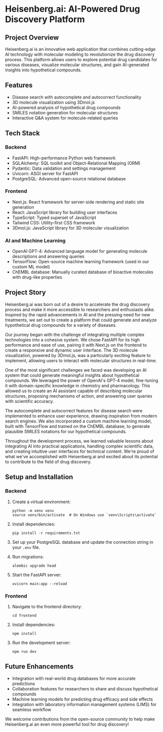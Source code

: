 # Heisenberg.ai: AI-Powered Drug Discovery Platform

## Project Overview

Heisenberg.ai is an innovative web application that combines cutting-edge AI technology with molecular modeling to revolutionize the drug discovery process. This platform allows users to explore potential drug candidates for various diseases, visualize molecular structures, and gain AI-generated insights into hypothetical compounds.

## Features

- Disease search with autocomplete and autocorrect functionality
- 3D molecule visualization using 3Dmol.js
- AI-powered analysis of hypothetical drug compounds
- SMILES notation generation for molecular structures
- Interactive Q&A system for molecule-related queries

## Tech Stack

### Backend

- FastAPI: High-performance Python web framework
- SQLAlchemy: SQL toolkit and Object-Relational Mapping (ORM)
- Pydantic: Data validation and settings management
- Uvicorn: ASGI server for FastAPI
- PostgreSQL: Advanced open-source relational database

### Frontend

- Next.js: React framework for server-side rendering and static site generation
- React: JavaScript library for building user interfaces
- TypeScript: Typed superset of JavaScript
- Tailwind CSS: Utility-first CSS framework
- 3Dmol.js: JavaScript library for 3D molecular visualization

### AI and Machine Learning

- OpenAI GPT-4: Advanced language model for generating molecule descriptions and answering queries
- TensorFlow: Open-source machine learning framework (used in our custom ML model)
- ChEMBL database: Manually curated database of bioactive molecules with drug-like properties

## Project Story

Heisenberg.ai was born out of a desire to accelerate the drug discovery process and make it more accessible to researchers and enthusiasts alike. Inspired by the rapid advancements in AI and the pressing need for new treatments, we set out to create a platform that could generate and analyze hypothetical drug compounds for a variety of diseases.

Our journey began with the challenge of integrating multiple complex technologies into a cohesive system. We chose FastAPI for its high performance and ease of use, pairing it with Next.js on the frontend to create a responsive and dynamic user interface. The 3D molecule visualization, powered by 3Dmol.js, was a particularly exciting feature to implement, allowing users to interact with molecular structures in real-time.

One of the most significant challenges we faced was developing an AI system that could generate meaningful insights about hypothetical compounds. We leveraged the power of OpenAI's GPT-4 model, fine-tuning it with domain-specific knowledge in chemistry and pharmacology. This allowed us to create an AI assistant capable of describing molecular structures, proposing mechanisms of action, and answering user queries with scientific accuracy.

The autocomplete and autocorrect features for disease search were implemented to enhance user experience, drawing inspiration from modern search engines. We also incorporated a custom machine learning model, built with TensorFlow and trained on the ChEMBL database, to generate plausible SMILES notations for our hypothetical compounds.

Throughout the development process, we learned valuable lessons about integrating AI into practical applications, handling complex scientific data, and creating intuitive user interfaces for technical content. We're proud of what we've accomplished with Heisenberg.ai and excited about its potential to contribute to the field of drug discovery.

## Setup and Installation

### Backend

1. Create a virtual environment:

   ```
   python -m venv venv
   source venv/bin/activate  # On Windows use `venv\Scripts\activate`
   ```

2. Install dependencies:

   ```
   pip install -r requirements.txt
   ```

3. Set up your PostgreSQL database and update the connection string in your `.env` file.

4. Run migrations:

   ```
   alembic upgrade head
   ```

5. Start the FastAPI server:
   ```
   uvicorn main:app --reload
   ```

### Frontend

1. Navigate to the frontend directory:

   ```
   cd frontend
   ```

2. Install dependencies:

   ```
   npm install
   ```

3. Run the development server:
   ```
   npm run dev
   ```

## Future Enhancements

- Integration with real-world drug databases for more accurate predictions
- Collaboration features for researchers to share and discuss hypothetical compounds
- Machine learning models for predicting drug efficacy and side effects
- Integration with laboratory information management systems (LIMS) for seamless workflow

We welcome contributions from the open-source community to help make Heisenberg.ai an even more powerful tool for drug discovery!
